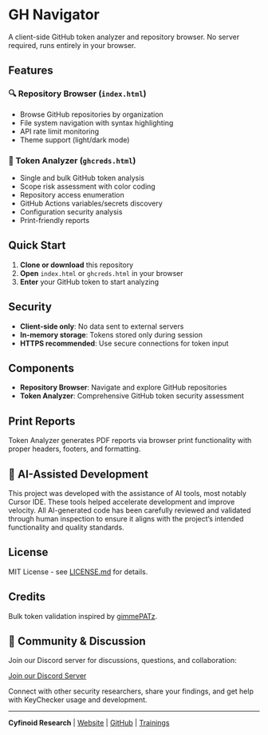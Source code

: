 # GH Navigator

A client-side GitHub token analyzer and repository browser. No server required, runs entirely in your browser.

## Features

### 🔍 Repository Browser (`index.html`)
- Browse GitHub repositories by organization
- File system navigation with syntax highlighting
- API rate limit monitoring
- Theme support (light/dark mode)

### 🔐 Token Analyzer (`ghcreds.html`)
- Single and bulk GitHub token analysis
- Scope risk assessment with color coding
- Repository access enumeration
- GitHub Actions variables/secrets discovery
- Configuration security analysis
- Print-friendly reports

## Quick Start

1. **Clone or download** this repository
2. **Open** `index.html` or `ghcreds.html` in your browser
3. **Enter** your GitHub token to start analyzing

## Security

- **Client-side only**: No data sent to external servers
- **In-memory storage**: Tokens stored only during session
- **HTTPS recommended**: Use secure connections for token input

## Components

- **Repository Browser**: Navigate and explore GitHub repositories
- **Token Analyzer**: Comprehensive GitHub token security assessment

## Print Reports

Token Analyzer generates  PDF reports via browser print functionality with proper headers, footers, and formatting.


## 🤖 AI-Assisted Development

This project was developed with the assistance of AI tools, most notably Cursor IDE. These tools helped accelerate development and improve velocity. All AI-generated code has been carefully reviewed and validated through human inspection to ensure it aligns with the project’s intended functionality and quality standards.

## License

MIT License - see [LICENSE.md](LICENSE.md) for details.

## Credits

Bulk token validation inspired by [gimmePATz](https://github.com/cyfinoid/gimmepatz).


## 💬 Community & Discussion
Join our Discord server for discussions, questions, and collaboration:

[Join our Discord Server](https://discord.gg/7trkcUFrgR)

Connect with other security researchers, share your findings, and get help with KeyChecker usage and development.

---

**Cyfinoid Research** | [Website](https://cyfinoid.com) | [GitHub](https://github.com/cyfinoid) | [Trainings](https://cyfinoid.com/trainings)
